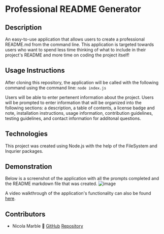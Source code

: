 # Professional README Generator

## Description 
An easy-to-use application that allows users to create a professional README.md from the command line. This application is targeted towards users who want to spend less time thinking of what to include in their project's README and more time on coding the project itself! 

## Usage Instructions
After cloning this repository, the application will be called with the following command using the command line:
`node index.js`

Users will be able to enter pertenent information about the project. Users will be prompted to enter information that will be organized into the following sections: a description, a table of contents, a license badge and note, installation instructions, usage information, contribution guidelines, testing guidelines, and contact information for additonal questions.

  ## Technologies
  This project was created using Node.js with the help of the FileSystem and Inqurier packages. 

## Demonstration
Below is a screenshot of the application with all the prompts completed and the README markdown file that was created.
![image](https://user-images.githubusercontent.com/86696492/153545240-5e4931d3-07ce-4464-81f5-b59c35d7213a.png)

A video walkthrough of the application's functionality can also be found [here](https://bootcampspot.instructuremedia.com/embed/bcbb0799-177f-4849-b9ff-afc23b4b4856).

## Contributors 
- Nicola Marble 🌻
[GitHub](http://github.com/nicolalenee)
[Repository](https://github.com/nicolalenee/readme-generator)
